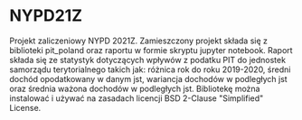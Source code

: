 # NYPD21Z
Projekt zaliczeniowy NYPD 2021Z.
Zamieszczony projekt składa się z biblioteki pit_poland oraz raportu w formie skryptu jupyter notebook.
Raport składa się ze statystyk dotyczących wpływów z podatku PIT do jednostek samorządu terytorialnego takich jak: różnica rok do roku 2019-2020, średni dochód opodatkowany w danym jst, wariancja dochodów w podległych jst oraz średnia ważona dochodów w podległych jst.
Bibliotekę można instalować i używać na zasadach licencji BSD 2-Clause "Simplified" License.

